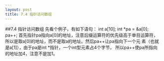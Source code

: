 ```yaml
---
layout: post
title: 7.4 指针访问数组
---
```


##7.4 指针访问数组
先看个例子，有如下语句：
    int a[10];
    int *pa = &a[0];
    pa++;
首先指针pa指向a[0]的地址，注意后缀运算符的优先级高于单目运算符，所以是取a[0]的地址，而不是取a的地址。然后pa++让pa指向下一个元 素（也就是a[1]），由于pa是int \*指针，一个int型元素占4个字节， 所以pa++使pa所指向的地址加4，注意不是加1。
